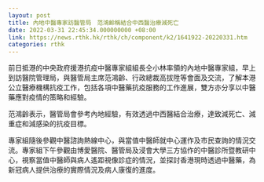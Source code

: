 ```yaml
---
layout: post
title: 內地中醫專家訪醫管局　范鴻齡稱結合中西醫治療減死亡
date: 2022-03-31 22:45:34.000000000 +08:00
link: https://news.rthk.hk/rthk/ch/component/k2/1641922-20220331.htm
categories: rthk
---
```


前日抵港的中央政府援港抗疫中醫專家組組長仝小林率領的內地中醫專家組，早上到訪醫院管理局，與醫管局主席范鴻齡、行政總裁高拔陞等會面及交流，了解本港公立醫療機構抗疫工作，包括各項中醫藥抗疫服務的工作進展，雙方亦分享以中醫藥應對疫情的策略和經驗。

范鴻齡表示，醫管局會參考內地經驗，有效透過中西醫結合治療，達致減死亡、減重症和減感染的抗疫目標。
 
專家組隨後參觀中醫諮詢熱線中心，與當值中醫師就中心運作及市民查詢的情況交流。專家組下午參觀由博愛醫院、醫管局及浸會大學三方協作的中醫診所暨教研中心，視察當值中醫師與病人遙距視像診症的情況，並探討香港現時透過中醫藥，為新冠病人提供治療的實際情況及病人康復的進度。
